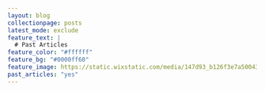 ```yaml
---
layout: blog
collectionpage: posts
latest_mode: exclude
feature_text: |
  # Past Articles
feature_color: "#ffffff"
feature_bg: "#0000ff60"
feature_image: https://static.wixstatic.com/media/147d93_b126f3e7a500436ba541dab31b177851~mv2.jpg/v1/fill/w_1200,h_675,al_c,q_90/147d93_b126f3e7a500436ba541dab31b177851~mv2.webp
past_articles: "yes"
---
```

